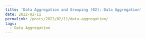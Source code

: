 ```yaml
---
title: 'Data Aggregation and Grouping [02]: Data Aggregation'
date: 2022-02-11
permalink: /posts/2022/02/11/data-aggregation/
tags:
  - Data Aggregation
---
```

